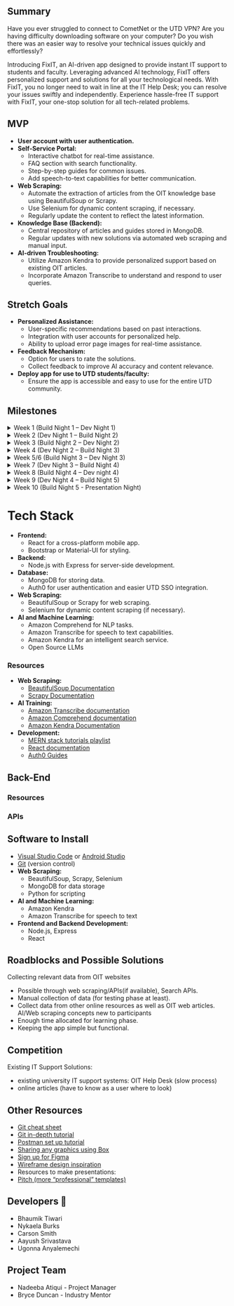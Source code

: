 ## Summary

Have you ever struggled to connect to CometNet or the UTD VPN? Are you having difficulty downloading software on your computer? Do you wish there was an easier way to resolve your technical issues quickly and effortlessly?

Introducing FixIT, an AI-driven app designed to provide instant IT support to students and faculty. Leveraging advanced AI technology, FixIT offers personalized support and solutions for all your technological needs. With FixIT, you no longer need to wait in line at the IT Help Desk; you can resolve your issues swiftly and independently. Experience hassle-free IT support with FixIT, your one-stop solution for all tech-related problems.

## MVP

- **User account with user authentication.**
- **Self-Service Portal:**
  - Interactive chatbot for real-time assistance.
  - FAQ section with search functionality.
  - Step-by-step guides for common issues.
  - Add speech-to-text capabilities for better communication.
- **Web Scraping:**
  - Automate the extraction of articles from the OIT knowledge base using BeautifulSoup or Scrapy.
  - Use Selenium for dynamic content scraping, if necessary.
  - Regularly update the content to reflect the latest information.
- **Knowledge Base (Backend):**
  - Central repository of articles and guides stored in MongoDB.
  - Regular updates with new solutions via automated web scraping and manual input.
- **AI-driven Troubleshooting:**
  - Utilize Amazon Kendra to provide personalized support based on existing OIT articles.
  - Incorporate Amazon Transcribe to understand and respond to user queries.

## Stretch Goals

- **Personalized Assistance:**
  - User-specific recommendations based on past interactions.
  - Integration with user accounts for personalized help.
  - Ability to upload error page images for real-time assistance.
- **Feedback Mechanism:**
  - Option for users to rate the solutions.
  - Collect feedback to improve AI accuracy and content relevance.
- **Deploy app for use to UTD students/faculty:**
  - Ensure the app is accessible and easy to use for the entire UTD community.

## Milestones

<details>
  <summary>Week 1 (Build Night 1 – Dev Night 1)</summary>

  - Meet team, decide frontend/backend teams, set up development environment, finalize tech stack.

  **Before Design Day**

  - Familiarize yourself with tech stack (link resources)
    - Frontend: React
    - Backend: MongoDB, Node, Express, AWS services

  **Design Day**

  - Setup:
    - Create react app
    - Create MongoDB project.
    - Github repo
    - Flesh out collective vision for the app
    - Identify common IT issues and solutions
    - Learn basics of MERN Stack

  **Tasks:**

  - **Front-end:**
    - Create low fidelity wireframes (Figma if familiar)
    - Learn React (tutorials)
  - **Backend:**
    - Learn MongoDB
    - Set up the server and database.
    - Learn basics of Auth0 and Web scraping Set-up
    - Research open source LLMs

  **Dev Night 1:**

  - Troubleshoot github/react/mongoDB setup issues if any.

</details>

<details>
  <summary>Week 2 (Dev Night 1 – Build Night 2)</summary>

  **Team meeting**

  - Flesh out full vision of the App

  **Front-end:**

  - Learn React
  - Show High fidelity Figma pages (as many pages as possible)
  - Code Sign-up/Login/User page screens
  - Start coding “Self-Service Portal” screens by breaking it down into different sections.

  **Backend:**

  - Develop web scraping scripts using BeautifulSoup or Scrapy to extract articles.
  - Set up a database to store web-scraped data information.
  - Set up user authentication.
  - Research Amazon Transcribe.

  **Build Night 2:**

  **Front-end:**

  - Figma pages (complete core pages)
  - Login pages (implemented)

  **Back-end:**

  - User Authentication complete
  - Able to store user information in the database (user models created)
  - Able to store web-scraped information in the database (primary testing of accuracy of data collected)
  - Show initial database design

</details>

<details>
  <summary>Week 3 (Build Night 2 – Dev Night 2)</summary>

  **Team meeting:**

  **Front-end and Backend Integration:**

  - User Auth Backend with Login Pages Frontend

  **Frontend:**

  - Finalize UI Design for all pages
  - Start coding “Self-Service Portal” screens by breaking it down into different sections.

  **Back-end:**

  - Set up a database to store web-scraped data accurately
  - Research Amazon transcribe

  **Dev Night 2:**

  - Troubleshoot errors
  - Make up for delayed parts/edit design choices if needed.

</details>

<details>
  <summary>Week 4 (Dev Night 2 – Build Night 3)</summary>

  **Team meeting:**

  **Frontend:**

  - Finish Self-Service Portal
  - Start on other pages (based on priority level)

  **Back-end:**

  - Start fine-tuning LLMs
  - Implement ability to convert speech to text capabilities.

  **Build Night 3:**

  **Front end:**

  - Self-Service Portal (complete)

  **Backend:**

  - Database storage set up (complete)
  - Discuss potential roadblocks/delays
</details>

<details>
  <summary>Week 5/6 (Build Night 3 – Dev Night 3) </summary>

  **Team meeting:**

  - Address errors
  - Fix up missing tasks
  - Set clear expectations for the next week
  - Finish core features

  **Front-end:**

  - Finish required pages
  - Revise design

  **Back-end:**

  1. **Content Integration:**
     - Import scraped content into the knowledge base.
     - Ensure proper formatting and categorization of articles.
  2. **AI Integration:**
     - Integrate NLP models for the chatbot to understand and respond to user queries.
     - Integrate Amazon Kendra for search capabilities.

  **Full-stack:**

  - Research integration of Open AI for personalized recommendations

  **Dev Night 3:**

  - Integration of finished parts

</details>

<details>
  <summary>Week 7 (Dev Night 3 – Build Night 4)</summary>

  - Backend and frontend communication to finish integrating backend with frontend to connect and test.
  - Polish up MVP
  - AI Update

  **Back-end:**

  - Ensure proper collection of data, and proper response to user queries

</details>

<details>
  <summary>Week 8 (Build Night 4 – Dev night 4)</summary>

  - Finish Features
</details>

<details>
  <summary>Week 9 (Dev Night 4 – Build Night 5)</summary>

  - Work on Stretch goals/any last-minute troubleshooting
</details>

<details>
  <summary>Week 10 (Build Night 5 - Presentation Night)</summary>

  - Practice presentation
</details>

# Tech Stack

- **Frontend:**
  - React for a cross-platform mobile app.
  - Bootstrap or Material-UI for styling.
- **Backend:**
  - Node.js with Express for server-side development.
- **Database:**
  - MongoDB for storing data.
  - Auth0 for user authentication and easier UTD SSO integration.
- **Web Scraping:**
  - BeautifulSoup or Scrapy for web scraping.
  - Selenium for dynamic content scraping (if necessary).
- **AI and Machine Learning:**
  - Amazon Comprehend for NLP tasks.
  - Amazon Transcribe for speech to text capabilities.
  - Amazon Kendra for an intelligent search service.
  - Open Source LLMs

### Resources

- **Web Scraping:**
  - [BeautifulSoup Documentation](https://pypi.org/project/beautifulsoup4/)
  - [Scrapy Documentation](https://docs.scrapy.org/en/latest/)
- **AI Training:**
  - [Amazon Transcribe documentation](https://docs.aws.amazon.com/transcribe/)
  - [Amazon Comprehend documentation](https://docs.aws.amazon.com/comprehend/)
  - [Amazon Kendra Documentation](https://docs.aws.amazon.com/kendra/)
- **Development:**
  - [MERN stack tutorials playlist](https://www.youtube.com/watch?v=98BzS5Oz5E4&list=PL4cUxeGkcC9iJ_KkrkBZWZRHVwnzLIoUE)
  - [React documentation](https://react.dev/)
  - [Auth0 Guides](https://auth0.com/docs)

## Back-End

### Resources

### APIs

## Software to Install

- [Visual Studio Code](https://code.visualstudio.com/) or [Android Studio](https://developer.android.com/studio)
- [Git](https://git-scm.com/downloads) (version control)
- **Web Scraping:**
  - BeautifulSoup, Scrapy, Selenium
  - MongoDB for data storage
  - Python for scripting
- **AI and Machine Learning:**
  - Amazon Kendra
  - Amazon Transcribe for speech to text
- **Frontend and Backend Development:**
  - Node.js, Express
  - React

## Roadblocks and Possible Solutions

 Collecting relevant data from OIT websites 
  - Possible through web scraping/APIs(if available), Search  APIs. 
  - Manual collection of data (for testing phase at least). 
  - Collect data from other online resources as well as OIT web articles.
  AI/Web scraping concepts new to participants 
  - Enough time allocated for learning phase.
  - Keeping the app simple but functional.

## Competition

Existing IT Support Solutions: 
 - existing university IT support systems: OIT Help Desk (slow  process) 
 - online articles (have to know as a user where to look)
 
## Other Resources

 - [Git cheat sheet](https://education.github.com/git-cheat-sheet-education.pdf)
 - [Git in-depth tutorial](https://youtu.be/RGOj5yH7evk)
 - [Postman set up tutorial](https://youtu.be/3eHJkcA8mTs)
 - [Sharing any graphics using Box](https://utdallas.account.box.com/login)
 - [Sign up for Figma](https://www.figma.com/signup)
 - [Wireframe design inspiration](https://dribbble.com/shots/popular/web-design)
 - Resources to make presentations:
 - [Pitch (more “professional” templates)](https://pitch.com/)
 
 
## Developers 👥
- Bhaumik Tiwari
- Nykaela Burks
- Carson Smith
- Aayush Srivastava
- Ugonna Anyalemechi

## Project Team
- Nadeeba Atiqui - Project Manager
- Bryce Duncan - Industry Mentor

